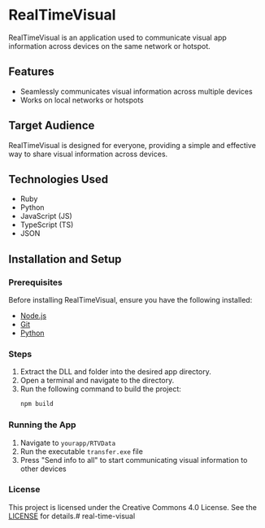 # RealTimeVisual

RealTimeVisual is an application used to communicate visual app information across devices on the same network or hotspot.

## Features

* Seamlessly communicates visual information across multiple devices
* Works on local networks or hotspots

## Target Audience

RealTimeVisual is designed for everyone, providing a simple and effective way to share visual information across devices.

## Technologies Used

* Ruby
* Python
* JavaScript (JS)
* TypeScript (TS)
* JSON

## Installation and Setup

### Prerequisites

Before installing RealTimeVisual, ensure you have the following installed:

* [Node.js](https://nodejs.org/)
* [Git](https://git-scm.com/)
* [Python](https://www.python.org/)

### Steps

1. Extract the DLL and folder into the desired app directory.
2. Open a terminal and navigate to the directory.
3. Run the following command to build the project:
   ```sh
   npm build

### Running the App

1. Navigate to `yourapp/RTVData`
2. Run the executable `transfer.exe` file
3. Press "Send info to all" to start communicating visual information to other devices

### License
This project is licensed under the Creative Commons 4.0 License. See the [LICENSE](https://creativecommons.org/licenses/by/4.0/) for details.#   r e a l - t i m e - v i s u a l  
 